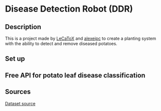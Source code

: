 # Disease Detection Robot (DDR)

## Description

This is a project made by <a href="https://github.com/LeCaToX">LeCaToX<a> and <a href="https://github.com/alexeipc">alexeipc<a> to create a planting system with the ability to detect and remove diseased potatoes.

## Set up

## Free API for potato leaf disease classification

## Sources
<a href="https://www.kaggle.com/datasets/arjuntejaswi/plant-village">Dataset source<a>

